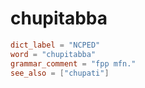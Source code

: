 # chupitabba

``` toml
dict_label = "NCPED"
word = "chupitabba"
grammar_comment = "fpp mfn."
see_also = ["chupati"]
```

